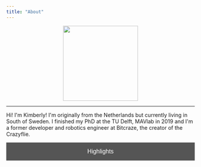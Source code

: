 ```yaml
---
title: "About"
---
```


<p align="center">
<img width="200" height="200" src="/images/kim_background.png">
</p>

___

Hi! I'm Kimberly! I'm originally from the Netherlands but currently living in South of Sweden.  I finished my PhD at the TU Delft, MAVlab in 2019 and I'm a former developer and robotics engineer at Bitcraze, the creator of the Crazyflie.

<a href="/ln"><button style="background-color: #555555;
        border: none;
        color: white;
        padding: 15px 32px;
        text-align: center;
        text-decoration: none;
        display: inline-block;
        font-size: 16px;
        width: 100%; 
        cursor: pointer">Highlights</button></a>



